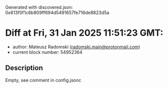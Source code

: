 Generated with discovered.json: 0x613f0f1c6b809ff694d5491657fe716de8823d5a

# Diff at Fri, 31 Jan 2025 11:51:23 GMT:

- author: Mateusz Radomski (<radomski.main@protonmail.com>)
- current block number: 54952364

## Description

Empty, see comment in config.jsonc
